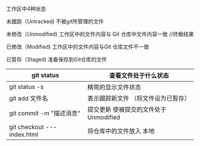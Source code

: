 工作区中4种状态

未跟踪（Untracked) 不被git所管理的文件



未修改（Unmodified) 工作区中的文件内容与 Git 仓库中文件内容一致     //终极结果

已修改（Modified) 工作区中的文件内容与Git 仓库文件不一致

已暂存（Staged) 准备保存到Git仓库的文件





| git status                  | 查看文件处于什么状态                    |
| --------------------------- | --------------------------------------- |
| git status -s               | 精简的显示文件状态                      |
| git add  文件名             | 表示跟踪新文件 （将文件设为已暂存）     |
| git commit -m "描述消息"    | 提交更新  使被提交的文件处于 Unmodified |
| git checkout --- index.html | 将仓库中的文件放入 本地                 |

